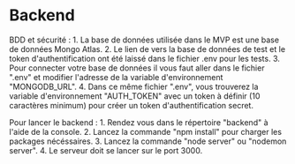 # Backend
BDD et sécurité :
    1. La base de données utilisée dans le MVP est une base de données Mongo Atlas.
    2. Le lien de vers la base de données de test et le token d'authentification ont été laissé dans le fichier .env pour les tests.
    3. Pour connecter votre base de données il vous faut aller dans le fichier ".env" et modifier l'adresse de la variable d'environnement "MONGODB_URL".
    4. Dans ce même fichier ".env", vous trouverez la variable d'environnement "AUTH_TOKEN" avec un token à définir (10 caractères minimum) pour créer un token d'authentification secret.

Pour lancer le backend :
    1. Rendez vous dans le répertoire "backend" à l'aide de la console.
    2. Lancez la commande "npm install" pour charger les packages nécéssaires.
    3. Lancez la commande "node server" ou "nodemon server".
    4. Le serveur doit se lancer sur le port 3000.

